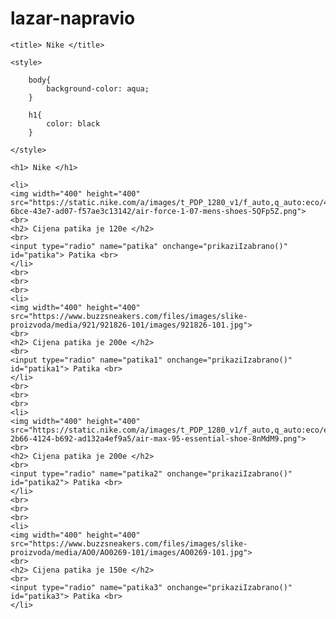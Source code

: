 # lazar-napravio


<html>

<head>
    
    <title> Nike </title>
    
    <style>
    
        body{
            background-color: aqua;
        }
        
        h1{
            color: black
        }
    
    </style>
    
</head>

<body>
    
    <h1> Nike </h1>
    
    <li>
    <img width="400" height="400" src="https://static.nike.com/a/images/t_PDP_1280_v1/f_auto,q_auto:eco/4f37fca8-6bce-43e7-ad07-f57ae3c13142/air-force-1-07-mens-shoes-5QFp5Z.png">
    <br>
    <h2> Cijena patika je 120e </h2>
    <br>
    <input type="radio" name="patika" onchange="prikaziIzabrano()" id="patika"> Patika <br>
    </li>
    <br>
    <br>
    <br>
    <li>
    <img width="400" height="400" src="https://www.buzzsneakers.com/files/images/slike-proizvoda/media/921/921826-101/images/921826-101.jpg">
    <br>
    <h2> Cijena patika je 200e </h2>
    <br>
    <input type="radio" name="patika1" onchange="prikaziIzabrano()" id="patika1"> Patika <br>
    </li>
    <br>
    <br>
    <br>
    <li>
    <img width="400" height="400" src="https://static.nike.com/a/images/t_PDP_1280_v1/f_auto,q_auto:eco/e20484c2-2b66-4124-b692-ad132a4ef9a5/air-max-95-essential-shoe-8nMdM9.png">
    <br>
    <h2> Cijena patika je 200e </h2>
    <br>
    <input type="radio" name="patika2" onchange="prikaziIzabrano()" id="patika2"> Patika <br>
    </li>
    <br>
    <br>
    <br>
    <li>
    <img width="400" height="400" src="https://www.buzzsneakers.com/files/images/slike-proizvoda/media/AO0/AO0269-101/images/AO0269-101.jpg">
    <br>
    <h2> Cijena patika je 150e </h2>
    <br>
    <input type="radio" name="patika3" onchange="prikaziIzabrano()" id="patika3"> Patika <br>
    </li>
    
            
</body>
    
</html>
